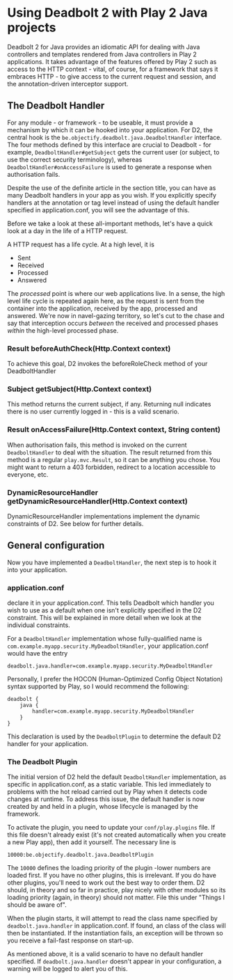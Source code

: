 # Using Deadbolt 2 with Play 2 Java projects #

Deadbolt 2 for Java provides an idiomatic API for dealing with Java controllers and templates rendered from Java controllers in Play 2 applications.  It takes advantage of the features offered by Play 2 such as access to the HTTP context - vital, of course, for a framework that says it embraces HTTP - to give access to the current request and session, and the annotation-driven interceptor support.

## The Deadbolt Handler ##
For any module - or framework - to be useable, it must provide a mechanism by which it can be hooked into your application.  For D2, the central hook is the `be.objectify.deadbolt.java.DeadboltHandler` interface.  The four methods defined by this interface are crucial to Deadbolt - for example, `DeadboltHandler#getSubject` gets the current user (or subject, to use the correct security terminology), whereas `DeadboltHandler#onAccessFailure` is used to generate a response when authorisation fails.

Despite the use of the definite article in the section title, you can have as many Deadbolt handlers in your app as you wish.  If you explicitly specify handlers at the annotation or tag level instead of using the default handler specified in application.conf, you will see the advantage of this.

Before we take a look at these all-important methods, let's have a quick look at a day in the life of a HTTP request.

A HTTP request has a life cycle.  At a high level, it is

* Sent
* Received
* Processed
* Answered

The _processed_ point is where our web applications live.  In a sense, the high level life cycle is repeated again here, as the request is sent from the container into the application, received by the app, processed and answered.  We're now in navel-gazing territory, so let's cut to the chase and say that interception occurs _between_ the received and processed phases _within_ the high-level processed phase.

### Result beforeAuthCheck(Http.Context context) ###
  To achieve this goal, D2 invokes the beforeRoleCheck method of your DeadboltHandler

### Subject getSubject(Http.Context context) ###
This method returns the current subject, if any.  Returning null indicates there is no user currently logged in - this is a valid scenario.

### Result onAccessFailure(Http.Context context, String content) ###
When authorisation fails, this method is invoked on the current `DeadboltHandler` to deal with the situation.  The result returned from this method is a regular `play.mvc.Result`, so it can be anything you chose.  You might want to return a 403 forbidden, redirect to a location accessible to everyone, etc.

### DynamicResourceHandler getDynamicResourceHandler(Http.Context context) ###
DynamicResourceHandler implementations implement the dynamic constraints of D2.  See below for further details.

## General configuration ##

Now you have implemented a `DeadboltHandler`, the next step is to hook it into your application.

### application.conf ###
declare it in your application.conf.  This tells Deadbolt which handler you wish to use as a default when one isn't explicitly specified in the D2 constraint.  This will be explained in more detail when we look at the individual constraints.

For a `DeadboltHandler` implementation whose fully-qualified name is `com.example.myapp.security.MyDeadboltHandler`, your application.conf would have the entry

    deadbolt.java.handler=com.example.myapp.security.MyDeadboltHandler

Personally, I prefer the HOCON (Human-Optimized Config Object Notation) syntax supported by Play, so I would recommend the following:

    deadbolt {
        java {
            handler=com.example.myapp.security.MyDeadboltHandler
        }
    }

This declaration is used by the `DeadboltPlugin` to determine the default D2 handler for your application.

### The Deadbolt Plugin ###
The initial version of D2 held the default `DeadboltHandler` implementation, as specific in application.conf, as a static variable.  This led immediately to problems with the hot reload carried out by Play when it detects code changes at runtime.  To address this issue, the default handler is now created by and held in a plugin, whose lifecycle is managed by the framework.

To activate the plugin, you need to update your `conf/play.plugins` file.  If this file doesn't already exist (it's not created automatically when you create a new Play app), then add it yourself.  The necessary line is

    10000:be.objectify.deadbolt.java.DeadboltPlugin

The `10000` defines the loading priority of the plugin -lower numbers are loaded first.  If you have no other plugins, this is irrelevant.  If you do have other plugins, you'll need to work out the best way to order them.  D2 should, in theory and so far in practice, play nicely with other modules so its loading priority (again, in theory) should not matter.  File this under "Things I should be aware of".

When the plugin starts, it will attempt to read the class name specified by `deadbolt.java.handler` in application.conf.  If found, an class of the class will then be instantiated.  If the instantiation fails, an exception will be thrown so you receive a fail-fast response on start-up.

As mentioned above, it is a valid scenario to have no default handler specified.  If `deadbolt.java.handler` doesn't appear in your configuration, a warning will be logged to alert you of this.